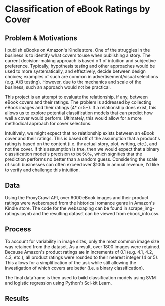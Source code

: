 # Classification of eBook Ratings by Cover
## Problem & Motivations
I publish eBooks on Amazon's Kindle store. One of the struggles in the business is to identify what covers to use when publishing a story. The current decision-making approach is based off of intuition and subjective preference. Typically, hypothesis testing and other approaches would be used to more systematically, and effectively, decide between design choices; examples of such are common in advertisement/visual selections (e.g. A/B testing). However, due to the mechanics and scale of the business, such an approach would not be practical. 
  
This project is an attempt to evaluate the relationship, if any, between eBook covers and their ratings. The problem is addressed by collecting eBook images and their ratings (4* or 5*). If a relationship does exist, this allows us to explore potential classification models that can predict how well a cover would perform. Ultimately, this would allow for a more methodical approach for cover selections.

Intuitively, we might expect that no relationship exists between an eBook cover and their ratings. This is based off of the assumption that a product's rating is based on the content (i.e. the actual story, plot, writing, etc.), and not the cover. If this assumption is true, then we would expect that a binary classification model's precision to be 50%, which signifies that the prediction performs no better than a random guess. Considering the scale of such businesses can often exceed over $100k in annual revenue, I'd like to verify and challenge this intuition.

## Data
Using the ProxyCrawl API, over 6000 eBook images and their product ratings were webscraped from the historical romance genre in Amazon's Kindle store. The code for the webscraping can be found in scrape_img-ratings.ipynb and the resulting dataset can be viewed from ebook_info.csv.

## Process
To account for variability in image sizes, only the most common image size was retained from the dataset. As a result, over 1800 images were retained. Because Amazon's product ratings are in increments of 0.1 (e.g. 4.1, 4.2, 4.3, etc.), all product ratings were rounded to their nearest integer (4 or 5). This allows for a simplification of the task while still allowing the investigation of which covers are better (i.e. a binary classification). 

The final dataframe is then used to build classification models using SVM and logistic regression using Python's Sci-kit Learn.

## Results

